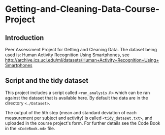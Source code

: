 # Getting-and-Cleaning-Data-Course-Project

## Introduction
Peer Assessment Project for Getting and Cleaning Data. The dataset being used is: Human Activity Recognition Using Smartphones, see http://archive.ics.uci.edu/ml/datasets/Human+Activity+Recognition+Using+Smartphones

## Script and the tidy dataset

This project includes a script called `<run_analysis.R>` which can be ran against the dataset that is available here. By default the data are in the directory `<./Dataset>`.

The output of the 5th step (mean and standard deviation of each measurement per subject and activity) is called `<tidy_dataset.txt>`, and uploaded in the course project's form. For further details see the Code Book in the `<CodeBook.md>` file.

